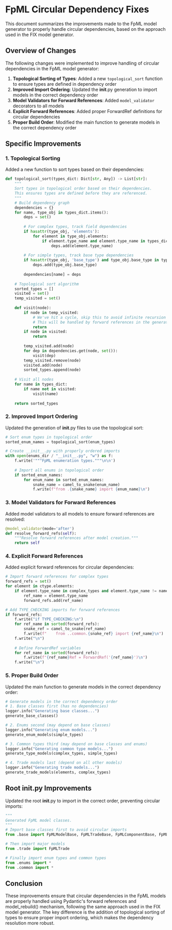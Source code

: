 # FpML Circular Dependency Fixes

This document summarizes the improvements made to the FpML model generator to properly handle circular dependencies, based on the approach used in the FIX model generator.

## Overview of Changes

The following changes were implemented to improve handling of circular dependencies in the FpML model generator:

1. **Topological Sorting of Types**: Added a new `topological_sort` function to ensure types are defined in dependency order
2. **Improved Import Ordering**: Updated the __init__.py generation to import models in the correct dependency order
3. **Model Validators for Forward References**: Added `model_validator` decorators to all models
4. **Explicit Forward References**: Added proper ForwardRef definitions for circular dependencies
5. **Proper Build Order**: Modified the main function to generate models in the correct dependency order

## Specific Improvements

### 1. Topological Sorting

Added a new function to sort types based on their dependencies:

```python
def topological_sort(types_dict: Dict[str, Any]) -> List[str]:
    """
    Sort types in topological order based on their dependencies.
    This ensures types are defined before they are referenced.
    """
    # Build dependency graph
    dependencies = {}
    for name, type_obj in types_dict.items():
        deps = set()
        
        # For complex types, track field dependencies
        if hasattr(type_obj, 'elements'):
            for element in type_obj.elements:
                if element.type_name and element.type_name in types_dict:
                    deps.add(element.type_name)
        
        # For simple types, track base type dependencies
        if hasattr(type_obj, 'base_type') and type_obj.base_type in types_dict:
            deps.add(type_obj.base_type)
            
        dependencies[name] = deps
    
    # Topological sort algorithm
    sorted_types = []
    visited = set()
    temp_visited = set()
    
    def visit(node):
        if node in temp_visited:
            # We've hit a cycle, skip this to avoid infinite recursion
            # This will be handled by forward references in the generated code
            return
        if node in visited:
            return
            
        temp_visited.add(node)
        for dep in dependencies.get(node, set()):
            visit(dep)
        temp_visited.remove(node)
        visited.add(node)
        sorted_types.append(node)
    
    # Visit all nodes
    for name in types_dict:
        if name not in visited:
            visit(name)
    
    return sorted_types
```

### 2. Improved Import Ordering

Updated the generation of __init__.py files to use the topological sort:

```python
# Sort enum types in topological order
sorted_enum_names = topological_sort(enum_types)

# Create __init__.py with properly ordered imports
with open(enums_dir / "__init__.py", "w") as f:
    f.write('"""FpML enumeration types."""\n\n')
    
    # Import all enums in topological order
    if sorted_enum_names:
        for enum_name in sorted_enum_names:
            snake_name = camel_to_snake(enum_name)
            f.write(f"from .{snake_name} import {enum_name}\n")
```

### 3. Model Validators for Forward References

Added model validators to all models to ensure forward references are resolved:

```python
@model_validator(mode='after')
def resolve_forward_refs(self):
    """Resolve forward references after model creation."""
    return self
```

### 4. Explicit Forward References

Added explicit forward references for circular dependencies:

```python
# Import forward references for complex types
forward_refs = set()
for element in ctype.elements:
    if element.type_name in complex_types and element.type_name != name:
        ref_name = element.type_name
        forward_refs.add(ref_name)

# Add TYPE_CHECKING imports for forward references
if forward_refs:
    f.write("if TYPE_CHECKING:\n")
    for ref_name in sorted(forward_refs):
        snake_ref = camel_to_snake(ref_name)
        f.write(f"    from ..common.{snake_ref} import {ref_name}\n")
    f.write("\n")
    
    # Define ForwardRef variables
    for ref_name in sorted(forward_refs):
        f.write(f"{ref_name}Ref = ForwardRef('{ref_name}')\n")
    f.write("\n")
```

### 5. Proper Build Order

Updated the main function to generate models in the correct dependency order:

```python
# Generate models in the correct dependency order
# 1. Base classes first (has no dependencies)
logger.info("Generating base classes...")
generate_base_classes()

# 2. Enums second (may depend on base classes)
logger.info("Generating enum models...")
generate_enum_models(simple_types)

# 3. Common types third (may depend on base classes and enums)
logger.info("Generating common type models...")
generate_type_models(complex_types, simple_types)

# 4. Trade models last (depend on all other models)
logger.info("Generating trade models...")
generate_trade_models(elements, complex_types)
```

## Root __init__.py Improvements

Updated the root __init__.py to import in the correct order, preventing circular imports:

```python
"""
Generated FpML model classes.
"""
# Import base classes first to avoid circular imports
from .base import FpMLModelBase, FpMLTradeBase, FpMLComponentBase, FpMLMessageBase

# Then import major models
from .trade import FpMLTrade

# Finally import enum types and common types
from .enums import *
from .common import *
```

## Conclusion

These improvements ensure that circular dependencies in the FpML models are properly handled using Pydantic's forward references and model_rebuild() mechanism, following the same approach used in the FIX model generator. The key difference is the addition of topological sorting of types to ensure proper import ordering, which makes the dependency resolution more robust. 